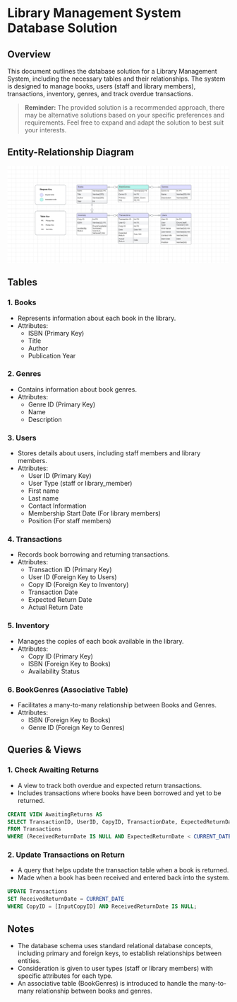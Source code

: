 # Library Management System Database Solution

## Overview

This document outlines the database solution for a Library Management System, including the necessary tables and their relationships. The system is designed to manage books, users (staff and library members), transactions, inventory, genres, and track overdue transactions.

> **Reminder:**
> The provided solution is a recommended approach, there may be alternative solutions based on your specific preferences and requirements. Feel free to expand and adapt the solution to best suit your interests.

## Entity-Relationship Diagram

![Library Management System ERD](LibraryERD.png)

## Tables

### 1. Books

- Represents information about each book in the library.
- Attributes:
  - ISBN (Primary Key)
  - Title
  - Author
  - Publication Year

### 2. Genres

- Contains information about book genres.
- Attributes:
  - Genre ID (Primary Key)
  - Name
  - Description

### 3. Users

- Stores details about users, including staff members and library members.
- Attributes:
  - User ID (Primary Key)
  - User Type (staff or library_member)
  - First name
  - Last name
  - Contact Information
  - Membership Start Date (For library members)
  - Position (For staff members)

### 4. Transactions

- Records book borrowing and returning transactions.
- Attributes:
  - Transaction ID (Primary Key)
  - User ID (Foreign Key to Users)
  - Copy ID (Foreign Key to Inventory)
  - Transaction Date
  - Expected Return Date
  - Actual Return Date

### 5. Inventory

- Manages the copies of each book available in the library.
- Attributes:
  - Copy ID (Primary Key)
  - ISBN (Foreign Key to Books)
  - Availability Status

### 6. BookGenres (Associative Table)

- Facilitates a many-to-many relationship between Books and Genres.
- Attributes:
  - ISBN (Foreign Key to Books)
  - Genre ID (Foreign Key to Genres)

## Queries & Views

### 1. Check Awaiting Returns

- A view to track both overdue and expected return transactions.
- Includes transactions where books have been borrowed and yet to be returned.

```sql
CREATE VIEW AwaitingReturns AS
SELECT TransactionID, UserID, CopyID, TransactionDate, ExpectedReturnDate, ReceivedReturnDate
FROM Transactions
WHERE (ReceivedReturnDate IS NULL AND ExpectedReturnDate < CURRENT_DATE);
```

### 2. Update Transactions on Return

- A query that helps update the transaction table when a book is returned.
- Made when a book has been received and entered back into the system.

```sql
UPDATE Transactions
SET ReceivedReturnDate = CURRENT_DATE
WHERE CopyID = [InputCopyID] AND ReceivedReturnDate IS NULL;
```

## Notes

- The database schema uses standard relational database concepts, including primary and foreign keys, to establish relationships between entities.
- Consideration is given to user types (staff or library members) with specific attributes for each type.
- An associative table (BookGenres) is introduced to handle the many-to-many relationship between books and genres.
